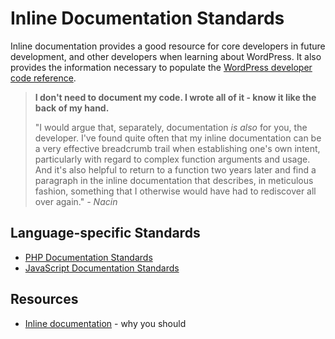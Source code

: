 # Inline Documentation Standards

Inline documentation provides a good resource for core developers in future development, and other developers when learning about WordPress. It also provides the information necessary to populate the <a href="http://developer.wordpress.org/reference/">WordPress developer code reference</a>.

<blockquote>
<strong>I don't need to document my code. I wrote all of it - know it like the back of my hand.</strong>

"I would argue that, separately, documentation <em>is also</em> for you, the developer. I've found quite often that my inline documentation can be a very effective breadcrumb trail when establishing one's own intent, particularly with regard to complex function arguments and usage. And it's also helpful to return to a function two years later and find a paragraph in the inline documentation that describes, in meticulous fashion, something that I otherwise would have had to rediscover all over again." <em>- Nacin</em>
</blockquote>

<h2>Language-specific Standards</h2>
<ul class="sub-menu">
	<li><a title="PHP Documentation Standards" href="https://make.wordpress.org/core/handbook/best-practices/inline-documentation-standards/php/">PHP Documentation Standards</a></li>
	<li><a href="https://make.wordpress.org/core/handbook/best-practices/inline-documentation-standards/javascript/">JavaScript Documentation Standards</a></li>
</ul>

<h2>Resources</h2>

<ul>
	<li><a href="http://jaco.by/2012/06/04/inline-documentation/">Inline documentation</a> - why you should</li>
</ul>
